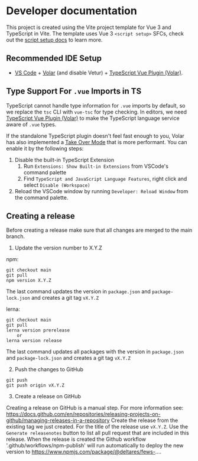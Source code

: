 
# Developer documentation

This project is created using the Vite project template for Vue 3 and TypeScript in Vite. The template uses Vue 3 `<script setup>` SFCs, check out the [script setup docs](https://v3.vuejs.org/api/sfc-script-setup.html#sfc-script-setup) to learn more.

## Recommended IDE Setup

- [VS Code](https://code.visualstudio.com/) + [Volar](https://marketplace.visualstudio.com/items?itemName=Vue.volar) (and disable Vetur) + [TypeScript Vue Plugin (Volar)](https://marketplace.visualstudio.com/items?itemName=Vue.vscode-typescript-vue-plugin).

## Type Support For `.vue` Imports in TS

TypeScript cannot handle type information for `.vue` imports by default, so we replace the `tsc` CLI with `vue-tsc` for type checking. In editors, we need [TypeScript Vue Plugin (Volar)](https://marketplace.visualstudio.com/items?itemName=Vue.vscode-typescript-vue-plugin) to make the TypeScript language service aware of `.vue` types.

If the standalone TypeScript plugin doesn't feel fast enough to you, Volar has also implemented a [Take Over Mode](https://github.com/johnsoncodehk/volar/discussions/471#discussioncomment-1361669) that is more performant. You can enable it by the following steps:

1. Disable the built-in TypeScript Extension
   1. Run `Extensions: Show Built-in Extensions` from VSCode's command palette
   2. Find `TypeScript and JavaScript Language Features`, right click and select `Disable (Workspace)`
2. Reload the VSCode window by running `Developer: Reload Window` from the command palette.

## Creating a release

Before creating a release make sure that all changes are merged to the main branch.

1. Update the version number to X.Y.Z

npm:
```
git checkout main
git pull
npm version X.Y.Z
```
The last command updates the version in `package.json` and `package-lock.json` and creates a git tag `vX.Y.Z`

lerna:
```
git checkout main
git pull
lerna version prerelease
    or
lerna version release
```
The last command updates all packages with the version in `package.json` and `package-lock.json` and creates a git tag `vX.Y.Z`

2. Push the changes to GitHub

```
git push
git push origin vX.Y.Z
```

3. Create a release on GitHub

Creating a release on GitHub is a manual step. For more information see: https://docs.github.com/en/repositories/releasing-projects-on-github/managing-releases-in-a-repository
Create the release from the existing tag we just created. For the title of the release use `vX.Y.Z`. Use the `Generate releasenotes` button to list all pull request that are included in this release. When the release is created the Github workflow '.github/workflows/npm-publish' will run automatically to deploy the new version to https://www.npmjs.com/package/@deltares/fews-....